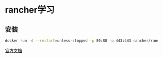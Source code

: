 # rancher学习

## 安装

```sh
docker run -d --restart=unless-stopped -p 80:80 -p 443:443 rancher/rancher
```

[官方文档](https://rancher.com/docs/rancher/v2.x/en/installation/k8s-install/helm-rancher/)